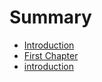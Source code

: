 # Summary

* [Introduction](README.md)
* [First Chapter](chapter1.md)
* [introduction](introduction.md)

